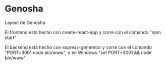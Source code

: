 # Genosha
Layout de Genosha

El frontend esta hecho con create-react-app y corre con el comando "npm start"

El backend está hecho con express-generetor y corre con el comando "PORT=3001 node bin/www", o en Windows "set PORT=3001 && node bin/www"
